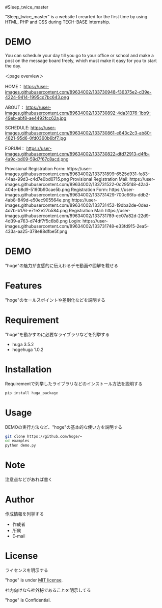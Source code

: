#Sleep_twice_master

"Sleep_twice_master" is a website I crearted for the first time by using HTML, PHP and CSS during TECH-BASE Internship.

# DEMO

You can schedule your day till you go to your office or school and make a post on the message board freely, which must make it easy for you to start the day.

＜page overview＞

HOME：
https://user-images.githubusercontent.com/89634002/133730948-f36375e2-d39e-4224-9414-1995cd7bc643.png

ABOUT：
https://user-images.githubusercontent.com/89634002/133730892-4da31376-1bb9-49eb-abf8-ae4492fcc62a.jpg

SCHEDULE:
https://user-images.githubusercontent.com/89634002/133730861-e843c2c3-ab80-4821-95d6-0fd0360b6bf7.jpg

FORUM：
https://user-images.githubusercontent.com/89634002/133730822-dfd72913-d4fb-4a9c-bd09-59d7f67c8acd.png

<registration process>
Provisional Registration Form: 
  https://user-images.githubusercontent.com/89634002/133731899-6525d931-fe83-44aa-99d3-c4d7e0bd0715.png
Provisional Registration Mail:
  https://user-images.githubusercontent.com/89634002/133731522-0c295f48-42a3-404e-b8d9-5160b90cae5b.png
Registration Form:
  https://user-images.githubusercontent.com/89634002/133731429-700c66fa-ddb2-4ab8-849d-e50ec905564e.png
  https://user-images.githubusercontent.com/89634002/133731452-19dba2de-0dea-4d7b-b176-e71e2e27b584.png
Registration Mail:
  https://user-images.githubusercontent.com/89634002/133731789-ec07a82d-22d9-4d39-a763-d74df7f5c6b8.png
Login: 
  https://user-images.githubusercontent.com/89634002/133731748-e33fd915-2ea5-433a-aa25-378e88dfbe5f.png

# DEMO
 
"hoge"の魅力が直感的に伝えわるデモ動画や図解を載せる
 
# Features
 
"hoge"のセールスポイントや差別化などを説明する
 
# Requirement
 
"hoge"を動かすのに必要なライブラリなどを列挙する
 
* huga 3.5.2
* hogehuga 1.0.2
 
# Installation
 
Requirementで列挙したライブラリなどのインストール方法を説明する
 
```bash
pip install huga_package
```
 
# Usage
 
DEMOの実行方法など、"hoge"の基本的な使い方を説明する
 
```bash
git clone https://github.com/hoge/~
cd examples
python demo.py
```
 
# Note
 
注意点などがあれば書く
 
# Author
 
作成情報を列挙する
 
* 作成者
* 所属
* E-mail
 
# License
ライセンスを明示する
 
"hoge" is under [MIT license](https://en.wikipedia.org/wiki/MIT_License).
 
社内向けなら社外秘であることを明示してる
 
"hoge" is Confidential.

